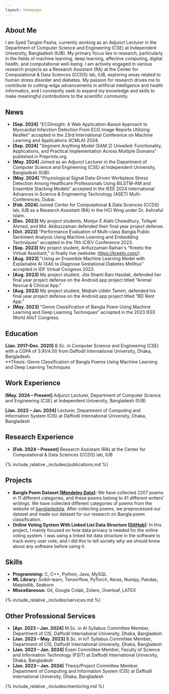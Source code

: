 ```yaml
---
layout: homepage
---
```


## About Me

I am Syed Tangim Pasha, currently working as an Adjunct Lecturer in the Department of Computer Science and Engineering (CSE) at Independent University, Bangladesh (IUB). My primary focus lies in research, particularly in the fields of machine learning, deep learning, affective computing, digital health, and computational well-being. I am actively engaged in various research projects as a Research Assistant (RA) at the Center for Computational & Data Sciences (CCDS) lab, IUB, exploring areas related to human stress disorder and diabetes. My passion for research drives me to contribute to cutting-edge advancements in artificial intelligence and health informatics, and I constantly seek to expand my knowledge and skills to make meaningful contributions to the scientific community.

## News

- **[Sep. 2024]** "ECGInsight: A Web Application-Based Approach to Myocardial Infarction Detection From ECG Image Reports Utilizing ResNet" accepted in the 23rd International Conference on Machine Learning and Applications (ICMLA) 2024.
- **[Sep. 2024]** "Segment Anything Model (SAM 2) Unveiled: Functionality, Applications, and Practical Implementation Across Multiple Domains" published in Preprints.org.
- **[May. 2024]** Joined as an Adjunct Lecturer in the Department of Computer Science and Engineering (CSE) at Independent University, Bangladesh (IUB).
- **[May. 2024]** "Physiological Signal Data-Driven Workplace Stress Detection Among Healthcare Professionals Using BiLSTM-AM and Ensemble Stacking Models" accepted in the IEEE 2024 International Advances in Science & Engineering Technology (ASET) Multi-Conferences, Dubai.
- **[Feb. 2024]** Joined Center for Computational & Data Sciences (CCDS) lab, IUB as a Research Assistant (RA) in the HCI Wing under Dr. Ashraful Islam.
- **[Dec. 2023]** My project students, Monjur E Alahi Chowdhury, Tofayel Ahmed, and Md. Akibuzzaman defended their final year project defense.
- **[Oct. 2023]** "Performance Evaluation of Multi-class Bangla Public Sentiment Analysis Using Machine Learning and Embedding Techniques" accepted in the 11th ICIEV Conference 2023.
- **[Sep. 2023]** My project student, Arifuzzaman Raihan's "Kreeto the Virtual Assistant," is finally live (website: https://kreeto.com/).
- **[Aug. 2023]** "Using an Ensemble Machine Learning Model with Explainable AI (XAI) to Diagnose Gestational Diabetes Mellitus" accepted in IDF Virtual Congress 2023.
- **[Aug. 2023]** My project student, Jita Shanti Rani Hasdak, defended her final year project defense on the Android app project titled "Animal Rescue & Clinical App."
- **[Aug. 2023]** My project student, Mejbah Uddin Tamim, defended his final year project defense on the Android app project titled "BD Rent App."
- **[May. 2023]** "Genre Classification of Bangla Poem Using Machine Learning and Deep Learning Techniques" accepted in the 2023 IEEE World AIIoT Congress.


## Education

**[Jan. 2017–Dec. 2020]** B.Sc. in Computer Science and Engineering (CSE) with a CGPA of 3.91/4.00 from Daffodil International University, Dhaka, Bangladesh. 
<br> **Thesis: Genre Classification of Bangla Poems Using Machine Learning and Deep Learning Techniques

## Work Experience

**[May. 2024 – Present]** Adjunct Lecturer, Department of Computer Science and Engineering (CSE) at Independent University, Bangladesh (IUB)

**[Jan. 2022 – Jan. 2024]** Lecturer, Department of Computing and Information System (CIS) at Daffodil International University, Dhaka, Bangladesh

## Research Experience

- **[Feb. 2024 – Present]** Research Assistant (RA) at the Center for Computational & Data Sciences (CCDS) lab, IUB 

{% include_relative _includes/publications.md %}

## Projects

- **Bangla Poem Dataset [<a href="https://data.mendeley.com/datasets/zgmrk5m566/draft?a=e1505a47-eb75-4623-9aef-fa845961114b">Mendeley Data</a>]:** We have collected 2207 poems in 11 different categories, and these poems belong to 41 different writers’ writings. We have collected different categories of poems from the website of <a href="https://banglarkobita.com/">banglarkobita</a>. After collecting poems, we preprocessed our dataset and made our dataset for our research on Bangla poem classification.
- **Online Voting System With Linked List Data Structure [<a href="https://github.com/Syed-Tangim-Pasha/Online-Voting-System">GitHub</a>]:** In this project, I mainly focused on how data privacy is needed for the online voting system. I was using a linked list data structure in the software to track every user vote, and I did this to tell society why we should know about any software before using it.

## Skills

- **Programming:** C, C++, Python, Java, MySQL
- **ML Library:** Scikit-learn, Tensorflow, PyTorch, Keras, Numpy, Pandas, Matplotlib, Seaborn
- **Miscellaneous:** Git, Google Colab, Zotero, Overleaf, LATEX

{% include_relative _includes/services.md %}

## Other Professional Services

- **[Apr. 2023 – Jan. 2024]** M.Sc. in AI Syllabus Committee Member, Department of CIS, Daffodil International University, Dhaka, Bangladesh
- **[Jan. 2023 – May. 2023]** B.Sc. in IoT Syllabus Committee Member, Department of CIS, Daffodil International University, Dhaka, Bangladesh
- **[Jan. 2023 – Jan. 2024]** Exam Committee Member, Faculty of Science and Information Technology (FSIT) at Daffodil International University, Dhaka, Bangladesh
- **[Jan. 2023 – Jan. 2024]** Thesis/Project Committee Member, Department of Computing and Information System (CIS) at Daffodil International University, Dhaka, Bangladesh


{% include_relative _includes/mentoring.md %}

